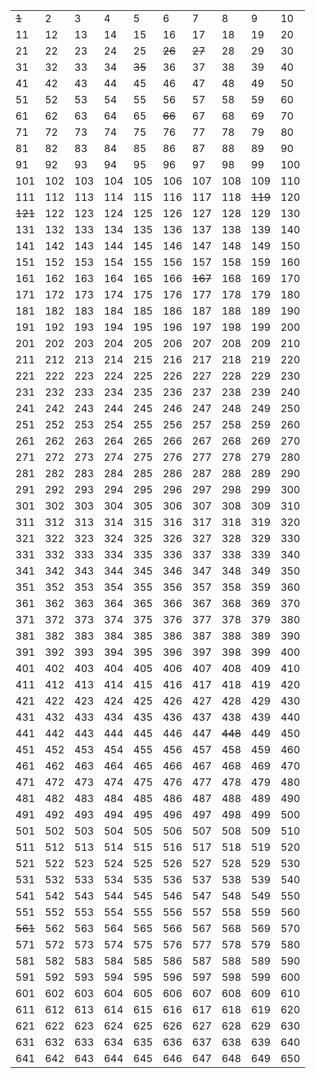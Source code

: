 |     |     |     |     |     |     |     |     |     |     |
| --- | --- | --- | --- | --- | --- | --- | --- | --- | --- |
|~~1~~    |2    |3    |4    |5    |6    |7    |8    |9    |10    |
|11    |12    |13    |14    |15    |16    |17    |18    |19    |20    |
|21    |22    |23    |24    |25    |~~26~~    |~~27~~    |28    |29    |30    |
|31    |32    |33    |34    |~~35~~    |36    |37    |38    |39    |40    |
|41    |42    |43    |44    |45    |46    |47    |48    |49    |50    |
|51    |52    |53    |54    |55    |56    |57    |58    |59    |60    |
|61    |62    |63    |64    |65    |~~66~~    |67    |68    |69    |70    |
|71    |72    |73    |74    |75    |76    |77    |78    |79    |80    |
|81    |82    |83    |84    |85    |86    |87    |88    |89    |90    |
|91    |92    |93    |94    |95    |96    |97    |98    |99    |100    |
|101    |102    |103    |104    |105    |106    |107    |108    |109    |110    |
|111    |112    |113    |114    |115    |116    |117    |118    |~~119~~    |120    |
|~~121~~    |122    |123    |124    |125    |126    |127    |128    |129    |130    |
|131    |132    |133    |134    |135    |136    |137    |138    |139    |140    |
|141    |142    |143    |144    |145    |146    |147    |148    |149    |150    |
|151    |152    |153    |154    |155    |156    |157    |158    |159    |160    |
|161    |162    |163    |164    |165    |166    |~~167~~    |168    |169    |170    |
|171    |172    |173    |174    |175    |176    |177    |178    |179    |180    |
|181    |182    |183    |184    |185    |186    |187    |188    |189    |190    |
|191    |192    |193    |194    |195    |196    |197    |198    |199    |200    |
|201    |202    |203    |204    |205    |206    |207    |208    |209    |210    |
|211    |212    |213    |214    |215    |216    |217    |218    |219    |220    |
|221    |222    |223    |224    |225    |226    |227    |228    |229    |230    |
|231    |232    |233    |234    |235    |236    |237    |238    |239    |240    |
|241    |242    |243    |244    |245    |246    |247    |248    |249    |250    |
|251    |252    |253    |254    |255    |256    |257    |258    |259    |260    |
|261    |262    |263    |264    |265    |266    |267    |268    |269    |270    |
|271    |272    |273    |274    |275    |276    |277    |278    |279    |280    |
|281    |282    |283    |284    |285    |286    |287    |288    |289    |290    |
|291    |292    |293    |294    |295    |296    |297    |298    |299    |300    |
|301    |302    |303    |304    |305    |306    |307    |308    |309    |310    |
|311    |312    |313    |314    |315    |316    |317    |318    |319    |320    |
|321    |322    |323    |324    |325    |326    |327    |328    |329    |330    |
|331    |332    |333    |334    |335    |336    |337    |338    |339    |340    |
|341    |342    |343    |344    |345    |346    |347    |348    |349    |350    |
|351    |352    |353    |354    |355    |356    |357    |358    |359    |360    |
|361    |362    |363    |364    |365    |366    |367    |368    |369    |370    |
|371    |372    |373    |374    |375    |376    |377    |378    |379    |380    |
|381    |382    |383    |384    |385    |386    |387    |388    |389    |390    |
|391    |392    |393    |394    |395    |396    |397    |398    |399    |400    |
|401    |402    |403    |404    |405    |406    |407    |408    |409    |410    |
|411    |412    |413    |414    |415    |416    |417    |418    |419    |420    |
|421    |422    |423    |424    |425    |426    |427    |428    |429    |430    |
|431    |432    |433    |434    |435    |436    |437    |438    |439    |440    |
|441    |442    |443    |444    |445    |446    |447    |~~448~~    |449    |450    |
|451    |452    |453    |454    |455    |456    |457    |458    |459    |460    |
|461    |462    |463    |464    |465    |466    |467    |468    |469    |470    |
|471    |472    |473    |474    |475    |476    |477    |478    |479    |480    |
|481    |482    |483    |484    |485    |486    |487    |488    |489    |490    |
|491    |492    |493    |494    |495    |496    |497    |498    |499    |500    |
|501    |502    |503    |504    |505    |506    |507    |508    |509    |510    |
|511    |512    |513    |514    |515    |516    |517    |518    |519    |520    |
|521    |522    |523    |524    |525    |526    |527    |528    |529    |530    |
|531    |532    |533    |534    |535    |536    |537    |538    |539    |540    |
|541    |542    |543    |544    |545    |546    |547    |548    |549    |550    |
|551    |552    |553    |554    |555    |556    |557    |558    |559    |560    |
|~~561~~    |562    |563    |564    |565    |566    |567    |568    |569    |570    |
|571    |572    |573    |574    |575    |576    |577    |578    |579    |580    |
|581    |582    |583    |584    |585    |586    |587    |588    |589    |590    |
|591    |592    |593    |594    |595    |596    |597    |598    |599    |600    |
|601    |602    |603    |604    |605    |606    |607    |608    |609    |610    |
|611    |612    |613    |614    |615    |616    |617    |618    |619    |620    |
|621    |622    |623    |624    |625    |626    |627    |628    |629    |630    |
|631    |632    |633    |634    |635    |636    |637    |638    |639    |640    |
|641    |642    |643    |644    |645    |646    |647    |648    |649    |650    |
